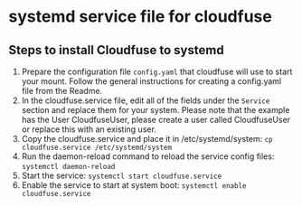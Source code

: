 # systemd service file for cloudfuse

## Steps to install Cloudfuse to systemd

1. Prepare the configuration file `config.yaml` that cloudfuse will use to start your mount. Follow the general instructions for creating a config.yaml file from the Readme.
2. In the cloudfuse.service file, edit all of the fields under the `Service` section and replace them for your system. Please note that the example has the User CloudfuseUser, please create a user called CloudfuseUser or replace this with an existing user.
3. Copy the cloudfuse.service and place it in /etc/systemd/system:
   `cp cloudfuse.service /etc/systemd/system`
4. Run the daemon-reload command to reload the service config files:
   `systemctl daemon-reload`
5. Start the service:
   `systemctl start cloudfuse.service`
6. Enable the service to start at system boot:
   `systemctl enable cloudfuse.service`
